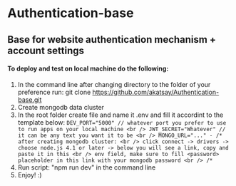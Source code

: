 # Authentication-base
## Base for website authentication mechanism + account settings 

#### To deploy and test on local machine do the following:
  1) In the command line after changing directory to the folder of your preference run: git clone https://github.com/akatsay/Authentication-base.git
  2) Create mongodb data cluster
  3) In the root folder create file and name it .env and fill it accordint to the template below:
    ```
    DEV_PORT="5000" // whatever port you prefer to use to run apps on your local machine <br />
    JWT_SECRET="Whatever" // it can be any text you want it to be <br />
    MONGO_URL="..." - /* after creating mongodb cluster: <br />
    click connect -> drivers -> choose node.js 4.1 or later -> below you will see a link, copy and paste it in this <br />
    env field, make sure to fill <password> placeholder in this link with your mongodb password <br />
    /*
    ```
  4) Run script: "npm run dev" in the command line
  5) Enjoy! :)
